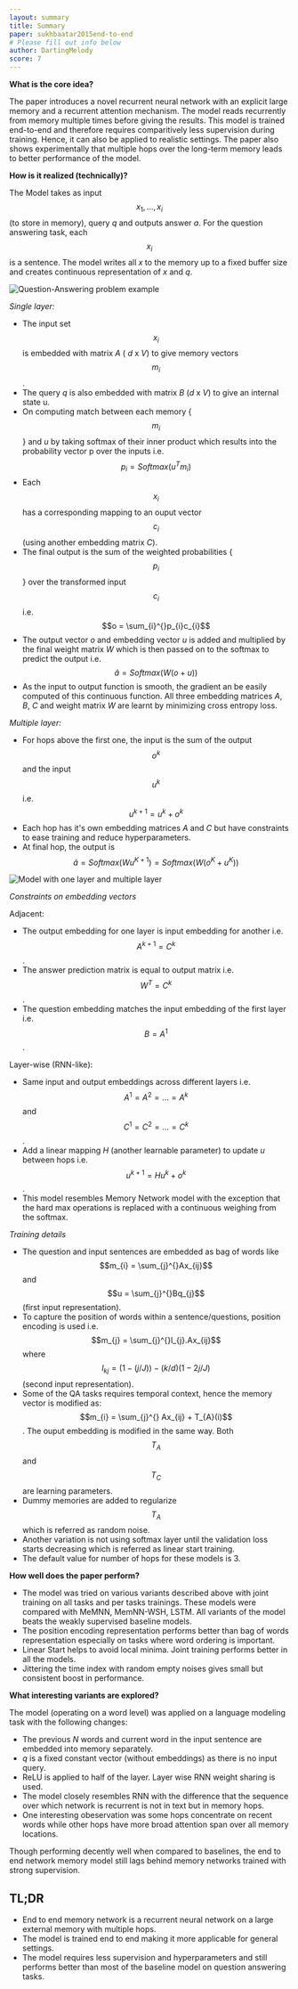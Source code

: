 ```yaml
---
layout: summary
title: Summary
paper: sukhbaatar2015end-to-end
# Please fill out info below
author: DartingMelody
score: 7
---
```


**What is the core idea?**

The paper introduces a novel recurrent neural network with an explicit large memory and a recurrent attention mechanism. The model reads recurrently from memory multiple times before giving the results. This model is trained end-to-end and therefore requires comparitively less supervision during training. Hence, it can also be applied to realistic settings. The paper also shows experimentally that multiple hops over the long-term memory leads to better performance of the model. 

**How is it realized (technically)?**

The Model takes as input $$x_{1},...,x_{i}$$ (to store in memory), query _q_ and outputs answer _a_. For the question answering task, each $$x_{i}$$ is a sentence. The model writes all _x_ to the memory up to a fixed buffer size and creates continuous representation of _x_ and _q_. 

![Question-Answering problem example](./sukhbaatar2015end-to-end_1b.png)

*Single layer:*

* The input set $$x_{i}$$ is embedded with matrix _A_ ( _d_ x _V_) to give memory vectors $$m_{i}$$. 
* The query _q_ is also embedded with matrix _B_ (_d_ x _V_) to give an internal state u.
* On computing match between each memory {$$m_{i}$$} and _u_ by taking softmax of their inner product which results into the probability vector p over the inputs i.e. $$p_{i} = Softmax(u^{T}m_{i})$$
* Each $$x_{i}$$ has a corresponding mapping to an ouput vector $$c_{i}$$ (using another embedding matrix _C_).
* The final output is the sum of the weighted probabilities {$$p_{i}$$}  over the transformed input $$c_{i}$$ i.e. $$o = \sum_{i}^{}p_{i}c_{i}$$
* The output vector _o_ and embedding vector _u_ is added and multiplied by the final weight matrix _W_ which is then passed on to the softmax to predict the output i.e. $$\hat{a} = Softmax(W(o + u))$$
* As the input to output function is smooth, the gradient an be easily computed of this continuous function. All three embedding matrices _A_, _B_, _C_ and weight matrix _W_ are learnt by minimizing cross entropy loss. 

*Multiple layer:*

* For hops above the first one, the input is the sum of the output $$o^{k}$$ and the input $$u^{k}$$ i.e. $$u^{k+1} =u^{k}+o^{k}$$
* Each hop has it's own embedding matrices _A_ and _C_ but have constraints to ease training and reduce hyperparameters. 
* At final hop, the output is $$\hat{a} = Softmax(W u^{K+1}) = Softmax(W (o^{K} + u^{K} ))$$

![Model with one layer and multiple layer](./sukhbaatar2015end-to-end_1a.png)

*Constraints on embedding vectors*

Adjacent:
* The output embedding for one layer is input embedding for another i.e. $$A^{k+1} = C^{k}$$.
* The answer prediction matrix is equal to output matrix i.e. $$W^{T} = C^{k}$$. 
* The question embedding matches the input embedding of the first layer i.e. $$B = A^{1}$$.

Layer-wise (RNN-like):
* Same input and output embeddings across different layers i.e. $$A^{1} =A^{2} =...=A^{k}$$ and $$C^{1} =C^{2} =...=C^{k}$$.
* Add a linear mapping _H_ (another learnable parameter) to update _u_ between hops i.e. $$u^{k+1} = Hu^{k} + o^{k}$$.
* This model resembles Memory Network model with the exception that the hard max operations is replaced with a continuous weighing from the softmax.  

*Training details*
* The question and input sentences are embedded as bag of words like $$m_{i} = \sum_{j}^{}Ax_{ij}$$ and $$u = \sum_{j}^{}Bq_{j}$$ (first input representation).
* To capture the position of words within a sentence/questions, position encoding is used i.e. $$m_{j} = \sum_{j}^{}l_{j}.Ax_{ij}$$ where $$l_{kj} =(1-(j/J))-(k/d)(1-2j/J)$$ (second input representation).
* Some of the QA tasks requires temporal context, hence the memory vector is modified as: $$m_{i} = \sum_{j}^{} Ax_{ij} + T_{A}(i)$$. The ouput embedding is modified in the same way. Both $$T_{A}$$ and $$T_{C}$$ are learning parameters. 
* Dummy memories are added to regularize $$T_{A}$$ which is referred as random noise. 
* Another variation is not using softmax layer until the validation loss starts decreasing which is referred as linear start training. 
* The default value for number of hops for these models is 3.

**How well does the paper perform?**

* The model was tried on various variants described above with joint training on all tasks and per tasks trainings. These models were compared with MeMNN, MemNN-WSH, LSTM. All variants of the model beats the weakly supervised baseline models. 
* The position encoding representation performs better than bag of words representation especially on tasks where word ordering is important. 
* Linear Start helps to avoid local minima. Joint training performs better in all the models.
* Jittering the time index with random empty noises gives small but consistent boost in performance. 

**What interesting variants are explored?**

The model (operating on a word level) was applied on a language modeling task with the following changes:
* The previous _N_ words and current word in the input sentence are embedded into memory separately.
* _q_ is a fixed constant vector (without embeddings) as there is no input query.
* ReLU is applied to half of the layer. Layer wise RNN weight sharing is used. 
* The model closely resembles RNN with the difference that the sequence over which network is recurrent is not in text but in memory hops. 
* One interesting obeservation was some hops concentrate on recent words while other hops have more broad attention span over all memory locations.

Though performing decently well when compared to baselines, the end to end network memory model still lags behind memory networks trained with strong supervision. 

## TL;DR
* End to end memory network is a recurrent neural network on a large external memory with multiple hops.
* The model is trained end to end making it more applicable for general settings. 
* The model requires less supervision and hyperparameters and still performs better than most of the baseline model on question answering tasks.
